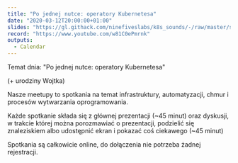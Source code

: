 ```yaml
---
title: "Po jednej nutce: operatory Kubernetesa"
date: "2020-03-12T20:00:00+01:00"
slides: "https://gl.githack.com/ninefiveslabs/k8s_sounds/-/raw/master/slides.html"
record: "https://www.youtube.com/w81C0ePmrnk"
outputs:
  - Calendar
---
```

Temat dnia: "Po jednej nutce: operatory Kubernetesa"

(+ urodziny Wojtka)

Nasze meetupy to spotkania na temat infrastruktury, automatyzacji, chmur i procesów wytwarzania oprogramowania.

Każde spotkanie składa się z głównej prezentacji (~45 minut) oraz dyskusji, w trakcie której można porozmawiać o prezentacji, podzielić się znaleziskiem albo udostępnić ekran i pokazać coś ciekawego (~45 minut)

Spotkania są całkowicie online, do dołączenia nie potrzeba żadnej rejestracji.
